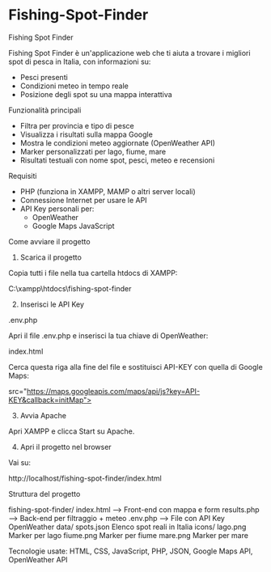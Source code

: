 # Fishing-Spot-Finder

Fishing Spot Finder

Fishing Spot Finder è un'applicazione web che ti aiuta a trovare i migliori spot di pesca in Italia, con informazioni su:
- Pesci presenti
- Condizioni meteo in tempo reale
- Posizione degli spot su una mappa interattiva

Funzionalità principali

- Filtra per provincia e tipo di pesce
- Visualizza i risultati sulla mappa Google
- Mostra le condizioni meteo aggiornate (OpenWeather API)
- Marker personalizzati per lago, fiume, mare
- Risultati testuali con nome spot, pesci, meteo e recensioni



Requisiti

- PHP (funziona in XAMPP, MAMP o altri server locali)
- Connessione Internet per usare le API
- API Key personali per:
  - OpenWeather
  - Google Maps JavaScript


Come avviare il progetto

1) Scarica il progetto

Copia tutti i file nella tua cartella htdocs di XAMPP:


C:\xampp\htdocs\fishing-spot-finder

2) Inserisci le API Key

 .env.php

Apri il file .env.php e inserisci la tua chiave di OpenWeather:


<?php
define('OPENWEATHER_API_KEY', 'API-KEY_OPENWEATHER');
?>

index.html

Cerca questa riga alla fine del file e sostituisci API-KEY con quella di Google Maps:


src="https://maps.googleapis.com/maps/api/js?key=API-KEY&callback=initMap"></script>


3) Avvia Apache

Apri XAMPP e clicca Start su Apache.


4) Apri il progetto nel browser

Vai su:

http://localhost/fishing-spot-finder/index.html


Struttura del progetto

fishing-spot-finder/
index.html --> Front-end con mappa e form
results.php   -->     Back-end per filtraggio + meteo
.env.php    -->       File con API Key OpenWeather
data/
    spots.json      Elenco spot reali in Italia
    icons/
         lago.png       Marker per lago
         fiume.png      Marker per fiume
         mare.png       Marker per mare

Tecnologie usate: HTML, CSS, JavaScript, PHP, JSON, Google Maps API, OpenWeather API

